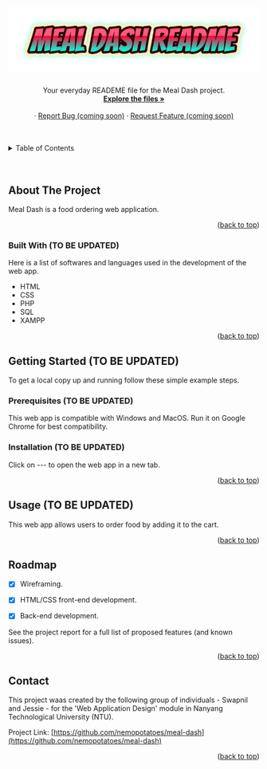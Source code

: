 <div id="top"></div>



<!-- PROJECT LOGO -->
<br />
<div align="center">
  <a href="https://github.com/nemopotatoes/meal-dash">
    <img src="images/mealdash_readme.png" alt="Logo">
  </a>

  <h3 align="center"></h3>

  <p align="center">
    Your everyday READEME file for the Meal Dash project.
    <br />
    <a href="https://github.com/nemopotatoes/mealdash"><strong>Explore the files »</strong></a>
    <br />
    <br />
    ·
    <a href="https://github.com/nemopotatoes/meal-dash">Report Bug (coming soon)</a>
    ·
    <a href="https://github.com/nemopotatoes/meal-dash">Request Feature (coming soon)</a>
  </p>
</div>

<br />
<br />


<!-- TABLE OF CONTENTS -->
<details>
  <summary>Table of Contents</summary>
  <ol>
    <li>
      <a href="#about-the-project">About The Project</a>
      <ul>
        <li><a href="#built-with">Built With</a></li>
      </ul>
    </li>
    <li>
      <a href="#getting-started">Getting Started</a>
      <ul>
        <li><a href="#prerequisites">Prerequisites</a></li>
        <li><a href="#installation">Installation</a></li>
      </ul>
    </li>
    <li><a href="#usage">Usage</a></li>
    <li><a href="#roadmap">Roadmap</a></li>
    <li><a href="#contact">Contact</a></li>
  </ol>
</details>

<br />
<br />


<!-- ABOUT THE PROJECT -->
## About The Project

Meal Dash is a food ordering web application.

<p align="right">(<a href="#top">back to top</a>)</p>



### Built With (TO BE UPDATED)

Here is a list of softwares and languages used in the development of the web app.

* HTML
* CSS
* PHP
* SQL
* XAMPP


<p align="right">(<a href="#top">back to top</a>)</p>



<!-- GETTING STARTED -->
## Getting Started (TO BE UPDATED)

To get a local copy up and running follow these simple example steps.

### Prerequisites (TO BE UPDATED)

This web app is compatible with Windows and MacOS. 
Run it on Google Chrome for best compatibility.

### Installation (TO BE UPDATED)

Click on --- to open the web app in a new tab.

<p align="right">(<a href="#top">back to top</a>)</p>



<!-- USAGE EXAMPLES -->
## Usage (TO BE UPDATED)

This web app allows users to order food by adding it to the cart.

<p align="right">(<a href="#top">back to top</a>)</p>



<!-- ROADMAP -->
## Roadmap

- [x] Wireframing.
- [x] HTML/CSS front-end development.
- [x] Back-end development.


See the project report for a full list of proposed features (and known issues).

<p align="right">(<a href="#top">back to top</a>)</p>

<!-- CONTACT -->
## Contact

This project waas created by the following group of individuals - Swapnil and Jessie - for the 'Web Application Design' module in Nanyang Technological University (NTU).

Project Link: [https://github.com/nemopotatoes/meal-dash](https://github.com/nemopotatoes/meal-dash)

<p align="right">(<a href="#top">back to top</a>)</p>



<!-- MARKDOWN LINKS & IMAGES -->
[product-screenshot]: images/screenshot.png

